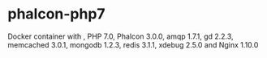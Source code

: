# phalcon-php7
Docker container with , PHP 7.0, Phalcon 3.0.0, amqp 1.7.1, gd 2.2.3, memcached 3.0.1, mongodb 1.2.3, redis 3.1.1, xdebug 2.5.0 and Nginx 1.10.0
